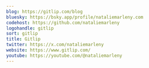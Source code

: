 ```yaml
---
blog: https://gitlip.com/blog
bluesky: https://bsky.app/profile/nataliemarleny.com
codehost: https://github.com/nataliemarleny
logohandle: gitlip
sort: gitlip
title: Gitlip
twitter: https://x.com/nataliemarleny
website: https://www.gitlip.com/
youtube: https://youtube.com/@nataliemarleny
---
```

